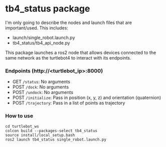 # tb4_status package
I'm only going to describe the nodes and launch files that are important/used. This includes:
- launch/single_robot.launch.py
- tb4_status/tb4_api_node.py

This package launches a ros2 node that allows devices connected to the same network as the turtlebot4 to interact with its endpoints.

### Endpoints (http://<turtlebot_ip>:8000) 
- GET `/status`: No arguments
- POST `/dock`: No arguments
- POST `/undock`: No arguments
- POST `/initialize`: Pass in position (x, y, z) and orientation (quaternion)
- POST `/trajectory`: Pass in a list of points as trajectory

### How to use
```
cd turtlebot_ws
colcon build --packages-select tb4_status
source install/local_setup.bash
ros2 launch tb4_status single_robot.launch.py
```